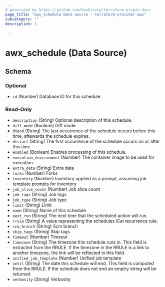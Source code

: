 ```yaml
---
# generated by https://github.com/hashicorp/terraform-plugin-docs
page_title: "awx_schedule Data Source - terraform-provider-awx"
subcategory: ""
description: |-
  
---
```


# awx_schedule (Data Source)





<!-- schema generated by tfplugindocs -->
## Schema

### Optional

- `id` (Number) Database ID for this schedule.

### Read-Only

- `description` (String) Optional description of this schedule.
- `diff_mode` (Boolean) Diff mode
- `dtend` (String) The last occurrence of the schedule occurs before this time, aftewards the schedule expires.
- `dtstart` (String) The first occurrence of the schedule occurs on or after this time.
- `enabled` (Boolean) Enables processing of this schedule.
- `execution_environment` (Number) The container image to be used for execution.
- `extra_data` (String) Extra data
- `forks` (Number) Forks
- `inventory` (Number) Inventory applied as a prompt, assuming job template prompts for inventory
- `job_slice_count` (Number) Job slice count
- `job_tags` (String) Job tags
- `job_type` (String) Job type
- `limit` (String) Limit
- `name` (String) Name of this schedule.
- `next_run` (String) The next time that the scheduled action will run.
- `rrule` (String) A value representing the schedules iCal recurrence rule.
- `scm_branch` (String) Scm branch
- `skip_tags` (String) Skip tags
- `timeout` (Number) Timeout
- `timezone` (String) The timezone this schedule runs in. This field is extracted from the RRULE. If the timezone in the RRULE is a link to another timezone, the link will be reflected in this field.
- `unified_job_template` (Number) Unified job template
- `until` (String) The date this schedule will end. This field is computed from the RRULE. If the schedule does not end an emptry string will be returned
- `verbosity` (String) Verbosity


